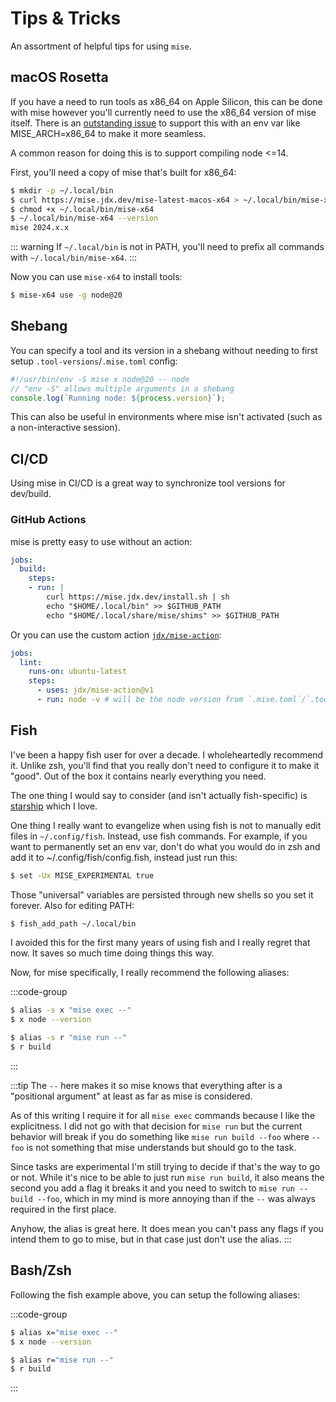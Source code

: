 # Tips & Tricks

An assortment of helpful tips for using `mise`.

## macOS Rosetta

If you have a need to run tools as x86_64 on Apple Silicon, this can be done with mise however you'll currently
need to use the x86_64 version of mise itself. There is an [outstanding issue](https://github.com/jdx/mise/issues/405)
to support this with an env var like MISE_ARCH=x86_64 to make it more seamless.

A common reason for doing this is to support compiling node <=14.

First, you'll need a copy of mise that's built for x86_64:

```sh
$ mkdir -p ~/.local/bin
$ curl https://mise.jdx.dev/mise-latest-macos-x64 > ~/.local/bin/mise-x64
$ chmod +x ~/.local/bin/mise-x64
$ ~/.local/bin/mise-x64 --version
mise 2024.x.x
```

::: warning
If `~/.local/bin` is not in PATH, you'll need to prefix all commands with `~/.local/bin/mise-x64`.
:::

Now you can use `mise-x64` to install tools:

```sh
$ mise-x64 use -g node@20
```

## Shebang

You can specify a tool and its version in a shebang without needing to first
setup `.tool-versions`/`.mise.toml` config:

```typescript
#!/usr/bin/env -S mise x node@20 -- node
// "env -S" allows multiple arguments in a shebang
console.log(`Running node: ${process.version}`);
```

This can also be useful in environments where mise isn't activated
(such as a non-interactive session).

## CI/CD

Using mise in CI/CD is a great way to synchronize tool versions for dev/build.

### GitHub Actions

mise is pretty easy to use without an action:

```yaml
jobs:
  build:
    steps:
    - run: |
        curl https://mise.jdx.dev/install.sh | sh
        echo "$HOME/.local/bin" >> $GITHUB_PATH
        echo "$HOME/.local/share/mise/shims" >> $GITHUB_PATH
```

Or you can use the custom action [`jdx/mise-action`](https://github.com/jdx/mise-action):

```yaml
jobs:
  lint:
    runs-on: ubuntu-latest
    steps:
      - uses: jdx/mise-action@v1
      - run: node -v # will be the node version from `.mise.toml`/`.tool-versions`
```

## Fish

I've been a happy fish user for over a decade. I wholeheartedly recommend
it. Unlike zsh, you'll find that you really don't need to configure it to
make it "good". Out of the box it contains nearly everything you need.

The one thing I would say to consider (and isn't actually fish-specific)
is [starship](https://starship.rs) which I love.

One thing I really want to evangelize when using fish is not to manually
edit files in `~/.config/fish`. Instead, use fish commands. For example,
if you want to permanently set an env var, don't do what you would do in
zsh and add it to ~/.config/fish/config.fish, instead just run this:

```sh
$ set -Ux MISE_EXPERIMENTAL true
```

Those "universal" variables are persisted through new shells so you set
it forever. Also for editing PATH:

```sh
$ fish_add_path ~/.local/bin
```

I avoided this for the first many years of using fish and I really regret
that now. It saves so much time doing things this way.

Now, for mise specifically, I really recommend the following aliases:

:::code-group
```sh [mise exec]
$ alias -s x "mise exec --"
$ x node --version
```
```sh [mise run]
$ alias -s r "mise run --"
$ r build
```
:::

:::tip
The `--` here makes it so mise knows that everything after is a "positional argument"
at least as far as mise is considered.

As of this writing I require it for all `mise exec` commands because I like the explicitness.
I did not go with that decision for `mise run` but the current behavior will
break if you do something like `mise run build --foo` where `--foo` is not
something that mise understands but should go to the task.

Since tasks are experimental I'm still trying to decide if that's the
way to go or not. While it's nice to be able to just run `mise run build`,
it also means the second you add a flag it breaks it and you need to
switch to `mise run -- build --foo`, which in my mind is more annoying
than if the `--` was always required in the first place.

Anyhow, the alias is great here. It does mean you can't pass any flags
if you intend them to go to mise, but in that case just don't use the
alias.
:::

## Bash/Zsh

Following the fish example above, you can setup the following aliases:

:::code-group
```sh [mise exec]
$ alias x="mise exec --"
$ x node --version
```
```sh [mise run]
$ alias r="mise run --"
$ r build
```
:::
